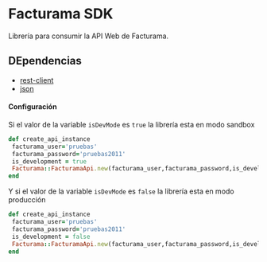 # Facturama SDK
Librería para consumir la API Web de Facturama.
## DEpendencias
* [rest-client](https://rubygems.org/gems/rest-client)
* [json](https://rubygems.org/search?utf8=%E2%9C%93&query=json)

#### Configuración  #####
Si el valor de la variable  ```isDevMode``` es ```true``` la librería esta en modo sandbox
 ```.rb
def create_api_instance
  facturama_user='pruebas'
  facturama_password='pruebas2011'
  is_development = true
  Facturama::FacturamaApi.new(facturama_user,facturama_password,is_development)
end
```
Y si el valor de la variable  ```isDevMode``` es ```false``` la librería esta en modo producción
 ```.rb
def create_api_instance
  facturama_user='pruebas'
  facturama_password='pruebas2011'
  is_development = false
  Facturama::FacturamaApi.new(facturama_user,facturama_password,is_development)
end
```


